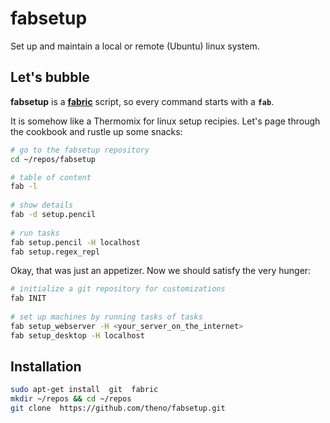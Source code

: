 # fabsetup

Set up and maintain a local or remote (Ubuntu) linux system.


## Let's bubble

__fabsetup__ is a __[fabric](http://www.fabfile.org/)__ script, so every command starts with a __`fab`__.

It is somehow like a Thermomix for linux setup recipies.  Let's page through
the cookbook and rustle up some snacks:

  ```sh
  # go to the fabsetup repository
  cd ~/repos/fabsetup

  # table of content
  fab -l
    
  # show details
  fab -d setup.pencil
    
  # run tasks
  fab setup.pencil -H localhost
  fab setup.regex_repl
  ```

Okay, that was just an appetizer. Now we should satisfy the very hunger:

  ```sh
  # initialize a git repository for customizations
  fab INIT
    
  # set up machines by running tasks of tasks
  fab setup_webserver -H <your_server_on_the_internet>
  fab setup_desktop -H localhost
  ```


## Installation

  ```sh
  sudo apt-get install  git  fabric
  mkdir ~/repos && cd ~/repos
  git clone  https://github.com/theno/fabsetup.git
  ```
